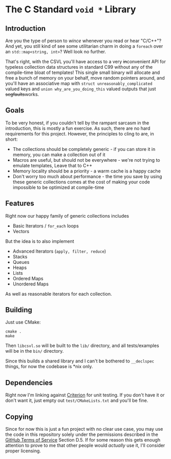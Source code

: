 
# The C Standard `void *` Library

## Introduction

Are you the type of person to *wince* whenever you read or hear "C/C++"? And
yet, you still kind of see some utilitarian charm in doing a `foreach` over an 
`std::map<string, int>`? Well look no further. 

That's right, with the CSVL you'll have access to a very <s>in</s>convenient
API for typeless collection data structures in standard C99 without any of the 
compile-time bloat of templates! This single small binary will allocate and
free a bunch of memory on your behalf, move random pointers around, and you'll
have an associative map with `struct unreasonably_complicated` valued keys and
`union why_are_you_doing_this` valued outputs that just <s>segfaults</s>works.

## Goals

To be very honest, if you couldn't tell by the rampant sarcasm in the
introduction, this is mostly a fun exercise. As such, there are no hard
requirements for this project. However, the principles to cling to are, in 
short:

+ The collections should be completely generic - if you can store it in memory, 
you can make a collection out of it
+ Macros are useful, but should not be everywhere - we're not trying to emulate
templates, Leave that to C++
+ Memory locality should be a priority - a warm cache is a happy cache
+ Don't worry too much about performance - the time you save by using these
generic collections comes at the cost of making your code impossible to be 
optimized at compile-time

## Features

Right now our happy family of generic collections includes

+ Basic Iterators / `for_each` loops
+ Vectors

But the idea is to also implement

+ Advanced Iterators (`apply, filter, reduce`)
+ Stacks
+ Queues
+ Heaps
+ Lists
+ Ordered Maps
+ Unordered Maps

As well as reasonable iterators for each collection.

## Building

Just use CMake:

    cmake .
    make

Then `libcsvl.so` will be built to the `lib/` directory, and all tests/examples
will be in the `bin/` directory.

Since this builds a shared library and I can't be bothered to `__declspec`
things, for now the codebase is \*nix only.

## Dependencies

Right now I'm linking against [Criterion](https://github.com/Snaipe/Criterion)
for unit testing. If you don't have it or don't want it, just empty out
`test/CMakeLists.txt` and you'll be fine.

## Copying

Since for now this is just a fun project with no clear use case, you may use
the code in this repository solely under the permissions described in the 
[GitHub Terms of Service](https://docs.github.com/en/site-policy/github-terms/github-terms-of-service)
Section D.5. If for some reason this gets enough attention to prove to me that
other people would *actually* use it, I'll consider proper licensing.
